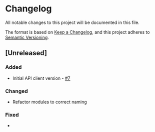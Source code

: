 # Changelog

All notable changes to this project will be documented in this file.

The format is based on [Keep a Changelog](https://keepachangelog.com/en/1.0.0/),
and this project adheres to [Semantic Versioning](https://semver.org/spec/v2.0.0.html).

## [Unreleased]

### Added

* Initial API client version - [#7](https://github.com/ripe-tech/ripe-warehouse/issues/7)

### Changed

* Refactor modules to correct naming

### Fixed

*
